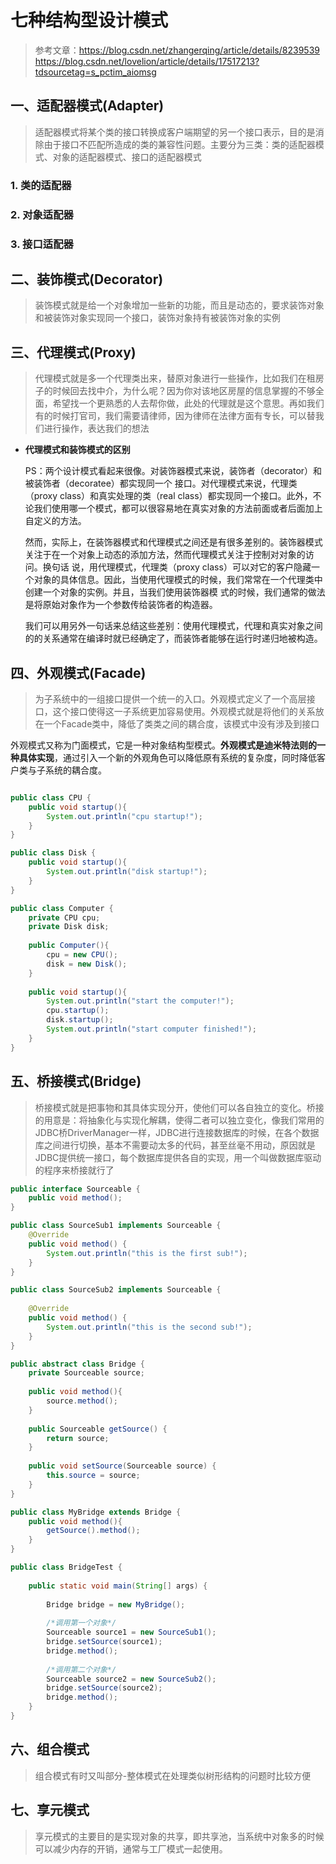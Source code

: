 # 七种结构型设计模式

>参考文章：https://blog.csdn.net/zhangerqing/article/details/8239539 
https://blog.csdn.net/lovelion/article/details/17517213?tdsourcetag=s_pctim_aiomsg

## 一、适配器模式(Adapter)

>适配器模式将某个类的接口转换成客户端期望的另一个接口表示，目的是消除由于接口不匹配所造成的类的兼容性问题。主要分为三类：类的适配器模式、对象的适配器模式、接口的适配器模式


### 1. 类的适配器


### 2. 对象适配器


### 3. 接口适配器





## 二、装饰模式(Decorator)

>装饰模式就是给一个对象增加一些新的功能，而且是动态的，要求装饰对象和被装饰对象实现同一个接口，装饰对象持有被装饰对象的实例



## 三、代理模式(Proxy)

>代理模式就是多一个代理类出来，替原对象进行一些操作，比如我们在租房子的时候回去找中介，为什么呢？因为你对该地区房屋的信息掌握的不够全面，希望找一个更熟悉的人去帮你做，此处的代理就是这个意思。再如我们有的时候打官司，我们需要请律师，因为律师在法律方面有专长，可以替我们进行操作，表达我们的想法



- __代理模式和装饰模式的区别__

    PS：两个设计模式看起来很像。对装饰器模式来说，装饰者（decorator）和被装饰者（decoratee）都实现同一个 接口。对代理模式来说，代理类（proxy class）和真实处理的类（real class）都实现同一个接口。此外，不论我们使用哪一个模式，都可以很容易地在真实对象的方法前面或者后面加上自定义的方法。

    然而，实际上，在装饰器模式和代理模式之间还是有很多差别的。装饰器模式关注于在一个对象上动态的添加方法，然而代理模式关注于控制对对象的访问。换句话 说，用代理模式，代理类（proxy class）可以对它的客户隐藏一个对象的具体信息。因此，当使用代理模式的时候，我们常常在一个代理类中创建一个对象的实例。并且，当我们使用装饰器模 式的时候，我们通常的做法是将原始对象作为一个参数传给装饰者的构造器。

    我们可以用另外一句话来总结这些差别：使用代理模式，代理和真实对象之间的的关系通常在编译时就已经确定了，而装饰者能够在运行时递归地被构造。



## 四、外观模式(Facade)

> 为子系统中的一组接口提供一个统一的入口。外观模式定义了一个高层接口，这个接口使得这一子系统更加容易使用。外观模式就是将他们的关系放在一个Facade类中，降低了类类之间的耦合度，该模式中没有涉及到接口

外观模式又称为门面模式，它是一种对象结构型模式。__外观模式是迪米特法则的一种具体实现__，通过引入一个新的外观角色可以降低原有系统的复杂度，同时降低客户类与子系统的耦合度。


```java

public class CPU {	
	public void startup(){
		System.out.println("cpu startup!");
	}
}

public class Disk {	
	public void startup(){
		System.out.println("disk startup!");
	}
}

public class Computer {
	private CPU cpu;
	private Disk disk;
	
	public Computer(){
		cpu = new CPU();
		disk = new Disk();
	}
	
	public void startup(){
		System.out.println("start the computer!");
		cpu.startup();
		disk.startup();
		System.out.println("start computer finished!");
	}
}

```



## 五、桥接模式(Bridge)

>桥接模式就是把事物和其具体实现分开，使他们可以各自独立的变化。桥接的用意是：将抽象化与实现化解耦，使得二者可以独立变化，像我们常用的JDBC桥DriverManager一样，JDBC进行连接数据库的时候，在各个数据库之间进行切换，基本不需要动太多的代码，甚至丝毫不用动，原因就是JDBC提供统一接口，每个数据库提供各自的实现，用一个叫做数据库驱动的程序来桥接就行了

```java
public interface Sourceable {
	public void method();
}

public class SourceSub1 implements Sourceable {
	@Override
	public void method() {
		System.out.println("this is the first sub!");
	}
}

public class SourceSub2 implements Sourceable {
 
	@Override
	public void method() {
		System.out.println("this is the second sub!");
	}
}

public abstract class Bridge {
	private Sourceable source;
 
	public void method(){
		source.method();
	}
	
	public Sourceable getSource() {
		return source;
	}
 
	public void setSource(Sourceable source) {
		this.source = source;
	}
}

public class MyBridge extends Bridge {
	public void method(){
		getSource().method();
	}
}

public class BridgeTest {
	
	public static void main(String[] args) {
		
		Bridge bridge = new MyBridge();
		
		/*调用第一个对象*/
		Sourceable source1 = new SourceSub1();
		bridge.setSource(source1);
		bridge.method();
		
		/*调用第二个对象*/
		Sourceable source2 = new SourceSub2();
		bridge.setSource(source2);
		bridge.method();
	}
}

```


## 六、组合模式

> 组合模式有时又叫部分-整体模式在处理类似树形结构的问题时比较方便



## 七、享元模式

> 享元模式的主要目的是实现对象的共享，即共享池，当系统中对象多的时候可以减少内存的开销，通常与工厂模式一起使用。

